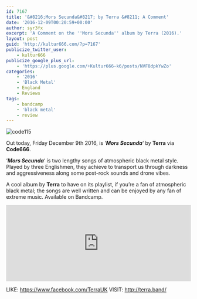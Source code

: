 ```yaml
---
id: 7167
title: '&#8216;Mors Secunda&#8217; by Terra &#8211; A Comment'
date: '2016-12-09T00:20:59+00:00'
author: syr3fx
excerpt: 'A Comment on the ''Mors Secunda'' album by Terra (2016).'
layout: post
guid: 'http://kultur666.com/?p=7167'
publicize_twitter_user:
    - kultur666
publicize_google_plus_url:
    - 'https://plus.google.com/+Kultur666-k6/posts/NVF8dpkYwZo'
categories:
    - '2016'
    - 'Black Metal'
    - England
    - Reviews
tags:
    - bandcamp
    - 'black metal'
    - review
---
```


![code115](http://localhost:8080/wp-content/uploads/2016/12/code115.jpg?w=680)

Out today, Friday December 9th 2016, is ‘***Mors Secunda***‘ by **Terra** via **Code666**.

‘***Mors Secunda***‘ is two lengthy songs of atmospheric black metal style. Played by three Englishmen, they achieve to transport us through darkness and aggressiveness along some post-rock sounds and drone vibes.

A cool album by **Terra** to have on its playlist, if you’re a fan of atmospheric black metal; the songs are well written and can be enjoyed by any fan of extreme music. Available on Bandcamp.

<iframe style="border: 0; width: 100%; height: 208px;" src="https://bandcamp.com/EmbeddedPlayer/album=2598676560/size=large/bgcol=333333/linkcol=e99708/tracklist=false/transparent=true/" seamless></iframe>

LIKE: <https://www.facebook.com/TerraUK>
VISIT: <http://terra.band/>